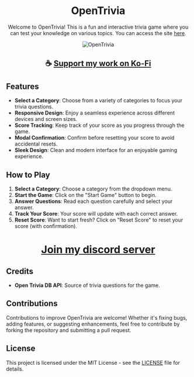 <div align="center">

# OpenTrivia

Welcome to OpenTrivia! This is a fun and interactive trivia game where you can test your knowledge on various topics. You can access the site [here](https://thatsinewave.github.io/OpenTrivia).

![OpenTrivia](https://github.com/ThatSINEWAVE/OpenTrivia/assets/133239148/c05a2107-2663-45c8-96d1-c6af11c1c6e4)

</div>

<div align="center">

## ☕ [Support my work on Ko-Fi](https://ko-fi.com/thatsinewave)

</div>

## Features

- **Select a Category**: Choose from a variety of categories to focus your trivia questions.
- **Responsive Design**: Enjoy a seamless experience across different devices and screen sizes.
- **Score Tracking**: Keep track of your score as you progress through the game.
- **Modal Confirmation**: Confirm before resetting your score to avoid accidental resets.
- **Sleek Design**: Clean and modern interface for an enjoyable gaming experience.

## How to Play

1. **Select a Category**: Choose a category from the dropdown menu.
2. **Start the Game**: Click on the "Start Game" button to begin.
3. **Answer Questions**: Read each question carefully and select your answer.
4. **Track Your Score**: Your score will update with each correct answer.
5. **Reset Score**: Want to start fresh? Click on "Reset Score" to reset your score (with confirmation).

<div align="center">

# [Join my discord server](https://discord.gg/2nHHHBWNDw)

</div>

## Credits

- **Open Trivia DB API**: Source of trivia questions for the game.

## Contributions

Contributions to improve OpenTrivia are welcome! Whether it's fixing bugs, adding features, or suggesting enhancements, feel free to contribute by forking the repository and submitting a pull request.

## License

This project is licensed under the MIT License - see the [LICENSE](LICENSE) file for details.
